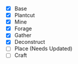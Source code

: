 + [X] Base
+ [X] Plantcut
+ [X] Mine
+ [X] Forage
+ [X] Gather
+ [X] Deconstruct
+ [ ] Place           (Needs Updated)
+ [ ] Craft
